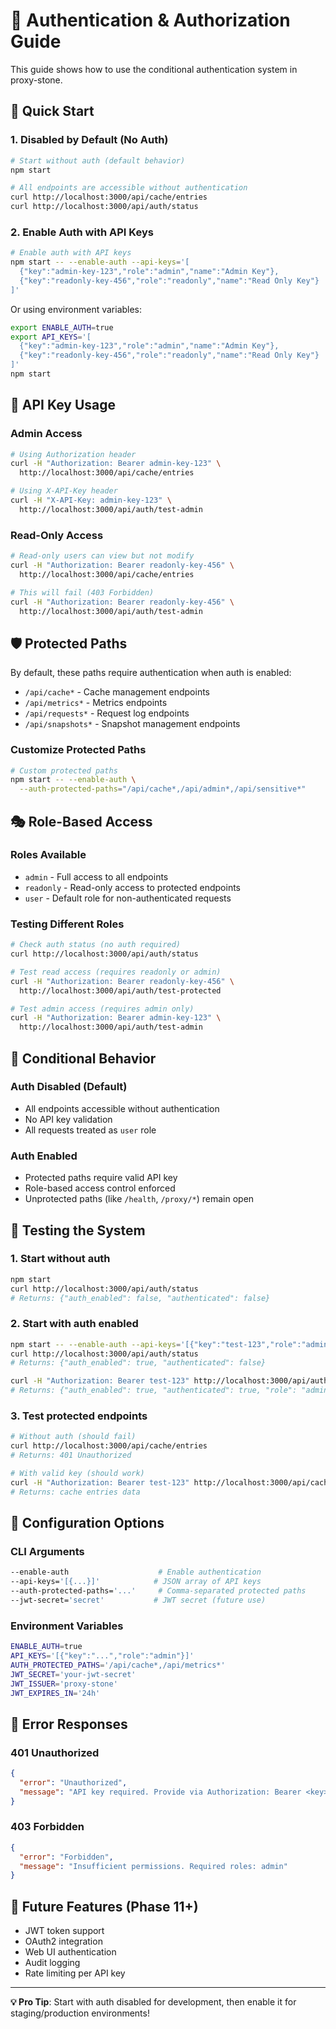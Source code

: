 # 🔐 Authentication & Authorization Guide

This guide shows how to use the conditional authentication system in proxy-stone.

## 🚀 Quick Start

### 1. **Disabled by Default** (No Auth)

```bash
# Start without auth (default behavior)
npm start

# All endpoints are accessible without authentication
curl http://localhost:3000/api/cache/entries
curl http://localhost:3000/api/auth/status
```

### 2. **Enable Auth with API Keys**

```bash
# Enable auth with API keys
npm start -- --enable-auth --api-keys='[
  {"key":"admin-key-123","role":"admin","name":"Admin Key"},
  {"key":"readonly-key-456","role":"readonly","name":"Read Only Key"}
]'
```

Or using environment variables:

```bash
export ENABLE_AUTH=true
export API_KEYS='[
  {"key":"admin-key-123","role":"admin","name":"Admin Key"},
  {"key":"readonly-key-456","role":"readonly","name":"Read Only Key"}
]'
npm start
```

## 🔑 API Key Usage

### **Admin Access**

```bash
# Using Authorization header
curl -H "Authorization: Bearer admin-key-123" \
  http://localhost:3000/api/cache/entries

# Using X-API-Key header
curl -H "X-API-Key: admin-key-123" \
  http://localhost:3000/api/auth/test-admin
```

### **Read-Only Access**

```bash
# Read-only users can view but not modify
curl -H "Authorization: Bearer readonly-key-456" \
  http://localhost:3000/api/cache/entries

# This will fail (403 Forbidden)
curl -H "Authorization: Bearer readonly-key-456" \
  http://localhost:3000/api/auth/test-admin
```

## 🛡️ Protected Paths

By default, these paths require authentication when auth is enabled:

- `/api/cache*` - Cache management endpoints
- `/api/metrics*` - Metrics endpoints
- `/api/requests*` - Request log endpoints
- `/api/snapshots*` - Snapshot management endpoints

### **Customize Protected Paths**

```bash
# Custom protected paths
npm start -- --enable-auth \
  --auth-protected-paths="/api/cache*,/api/admin*,/api/sensitive*"
```

## 🎭 Role-Based Access

### **Roles Available**

- `admin` - Full access to all endpoints
- `readonly` - Read-only access to protected endpoints
- `user` - Default role for non-authenticated requests

### **Testing Different Roles**

```bash
# Check auth status (no auth required)
curl http://localhost:3000/api/auth/status

# Test read access (requires readonly or admin)
curl -H "Authorization: Bearer readonly-key-456" \
  http://localhost:3000/api/auth/test-protected

# Test admin access (requires admin only)
curl -H "Authorization: Bearer admin-key-123" \
  http://localhost:3000/api/auth/test-admin
```

## 🔄 Conditional Behavior

### **Auth Disabled** (Default)

- All endpoints accessible without authentication
- No API key validation
- All requests treated as `user` role

### **Auth Enabled**

- Protected paths require valid API key
- Role-based access control enforced
- Unprotected paths (like `/health`, `/proxy/*`) remain open

## 🧪 Testing the System

### **1. Start without auth**

```bash
npm start
curl http://localhost:3000/api/auth/status
# Returns: {"auth_enabled": false, "authenticated": false}
```

### **2. Start with auth enabled**

```bash
npm start -- --enable-auth --api-keys='[{"key":"test-123","role":"admin"}]'
curl http://localhost:3000/api/auth/status
# Returns: {"auth_enabled": true, "authenticated": false}

curl -H "Authorization: Bearer test-123" http://localhost:3000/api/auth/status
# Returns: {"auth_enabled": true, "authenticated": true, "role": "admin"}
```

### **3. Test protected endpoints**

```bash
# Without auth (should fail)
curl http://localhost:3000/api/cache/entries
# Returns: 401 Unauthorized

# With valid key (should work)
curl -H "Authorization: Bearer test-123" http://localhost:3000/api/cache/entries
# Returns: cache entries data
```

## 🔧 Configuration Options

### **CLI Arguments**

```bash
--enable-auth                    # Enable authentication
--api-keys='[{...}]'            # JSON array of API keys
--auth-protected-paths='...'     # Comma-separated protected paths
--jwt-secret='secret'           # JWT secret (future use)
```

### **Environment Variables**

```bash
ENABLE_AUTH=true
API_KEYS='[{"key":"...","role":"admin"}]'
AUTH_PROTECTED_PATHS='/api/cache*,/api/metrics*'
JWT_SECRET='your-jwt-secret'
JWT_ISSUER='proxy-stone'
JWT_EXPIRES_IN='24h'
```

## 🚦 Error Responses

### **401 Unauthorized**

```json
{
  "error": "Unauthorized",
  "message": "API key required. Provide via Authorization: Bearer <key> or X-API-Key header."
}
```

### **403 Forbidden**

```json
{
  "error": "Forbidden",
  "message": "Insufficient permissions. Required roles: admin"
}
```

## 🔮 Future Features (Phase 11+)

- JWT token support
- OAuth2 integration
- Web UI authentication
- Audit logging
- Rate limiting per API key

---

**💡 Pro Tip**: Start with auth disabled for development, then enable it for staging/production environments!
